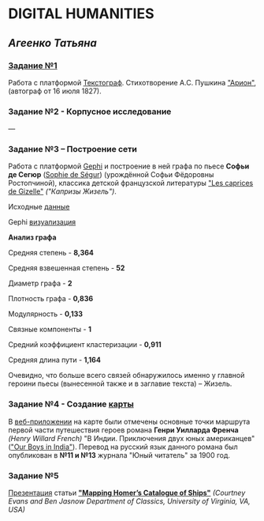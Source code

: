 # DIGITAL HUMANITIES
## *Агеенко Татьяна*
### [Задание №1](https://github.com/Tatiana-ageenko/ageenko/blob/master/Источник.xml)
Работа с платформой [Текстограф](http://textograf.ru/).
Стихотворение А.С. Пушкина ["Арион"](http://rvb.ru/pushkin/01text/01versus/0423_36/1827/0439.htm), (автограф от 16 июля 1827).
### Задание №2 - Корпусное исследование
––
### Задание №3 – Построение сети 
Работа с платформой [Gephi](https://gephi.org) и построение в ней графа по пьесе **Софьи де Сегюр** ([Sophie de Ségur](https://fr.wikipedia.org/wiki/Comtesse_de_Ségur)) (урождённой Софьи Фёдоровны Ростопчиной), классика детской французской литературы ["Les caprices de Gizelle"](https://fr.wikisource.org/wiki/Comédies_et_proverbes/Les_Caprices_de_Gizelle) *("Капризы Жизель")*.

Исходные [данные](https://github.com/Tatiana-ageenko/ageenko/blob/master/Les%20Caprices%20de%20Gisèle.csv)

Gephi [визуализация](https://github.com/Tatiana-ageenko/ageenko/blob/master/Les%20Caprices%20de%20Gisèle.png)

**Анализ графа**

Средняя степень - **8,364**

Средняя взвешенная степень - **52**

Диаметр графа - **2**

Плотность графа - **0,836**

Модулярность - **0,133**

Связные компоненты - **1**

Средний коэффициент кластеризации - **0,911**

Средняя длина пути - **1,164**

Очевидно, что больше всего связей обнаружилось именно у главной героини пьесы (вынесенной также и в заглавие текста) – Жизель.

### Задание №4 - Создание [карты](https://github.com/Tatiana-ageenko/ageenko/blob/master/map_geojson.geojson)
В [веб-приложении](http://geojson.io/) на карте были отмечены основные точки маршрута первой части путешествия героев романа **Генри Уилларда Френча** *(Henry Willard French)* "В Индии. Приключения двух юных американцев" (["Our Boys in India"](http://ufdc.ufl.edu/UF00081047)). Перевод на русский язык данного романа был опубликован в **№11 и №13** журнала "Юный читатель" за 1900 год.

### Задание №5
[Презентация](https://raw.githubusercontent.com/Tatiana-ageenko/ageenko/master/Агеенко%20.pptx) статьи **["Mapping Homer’s Catalogue of Ships"](https://cloud.mail.ru/public/HLmc/xdm7K3P2L/Mapping%20Homers%20Catalogue%20of%20Ships.pdf)**
*(Courtney Evans and Ben Jasnow
Department of Classics, University of Virginia, VA, USA)*
